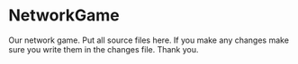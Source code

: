 NetworkGame
===========

Our network game. Put all source files here. If you make any changes make sure you write them in the changes file. 
Thank you.
